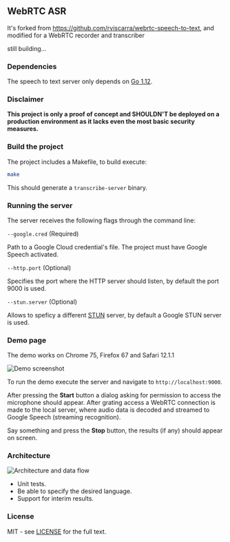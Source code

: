 ## WebRTC ASR

It's forked from https://github.com/rviscarra/webrtc-speech-to-text, and modified for a WebRTC recorder and transcriber

still building...

### Dependencies

The speech to text server only depends on [Go 1.12](https://golang.org/doc/install).

### Disclaimer

**This project is only a proof of concept and SHOULDN'T be deployed on a production 
environment as it lacks even the most basic security measures.**

### Build the project

The project includes a Makefile, to build execute:

```bash
make
```

This should generate a `transcribe-server` binary.

### Running the server

The server receives the following flags through the command line:

`--google.cred` (Required)

Path to a Google Cloud credential's file. The project must have Google Speech activated.

`--http.port` (Optional) 

Specifies the port where the HTTP server should listen, by default the port 9000 is used.

`--stun.server` (Optional)

Allows to speficy a different [STUN](https://es.wikipedia.org/wiki/STUN) server, by default a Google STUN server is used.

### Demo page

The demo works on Chrome 75, Firefox 67 and Safari 12.1.1

![Demo screenshot](docs/demo.png)

To run the demo execute the server and navigate to `http://localhost:9000`. 

After pressing the **Start** button a dialog asking for permission to access the microphone should appear. 
After grating access a WebRTC connection is made to the local server, where audio data is decoded and streamed 
to Google Speech (streaming recognition).

Say something and press the **Stop** button, the results (if any) should appear on screen.

### Architecture

![Architecture and data flow](docs/architecture.png)



- Unit tests.
- Be able to specify the desired language.
- Support for interim results.

### License

MIT - see [LICENSE](LICENSE) for the full text.
